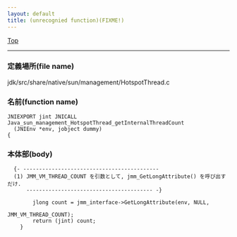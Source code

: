 ```yaml
---
layout: default
title: (unrecognied function)(FIXME!)
---
```

[Top](../index.html)

--- 
### 定義場所(file name)
jdk/src/share/native/sun/management/HotspotThread.c

### 名前(function name)
```
JNIEXPORT jint JNICALL
Java_sun_management_HotspotThread_getInternalThreadCount
  (JNIEnv *env, jobject dummy)
{
```

### 本体部(body)
```
  {- -------------------------------------------
  (1) JMM_VM_THREAD_COUNT を引数として, jmm_GetLongAttribute() を呼び出すだけ.
      ---------------------------------------- -}

	    jlong count = jmm_interface->GetLongAttribute(env, NULL,
	                                                  JMM_VM_THREAD_COUNT);
	    return (jint) count;
	}
	
```



